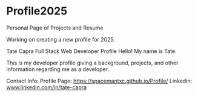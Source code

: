 # Profile2025
Personal Page of Projects and Resume

Working on creating a new profile for 2025.

Tate Capra Full Stack Web Developer Profile
Hello! My name is Tate.

This is my developer profile giving a background, projects, and other information regarding me as a developer.

Contact Info:
Profile Page: https://spacemantxc.github.io/Profile/
Linkedin: www.linkedin.com/in/tate-capra
